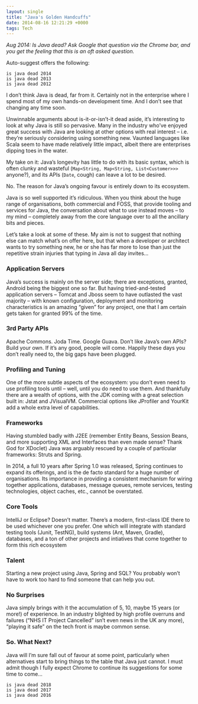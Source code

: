 ```yaml
---
layout: single
title: "Java's Golden Handcuffs"
date: 2014-08-16 12:21:29 +0000
tags: Tech
---
```

_Aug 2014: Is Java dead? Ask Google that question via the Chrome bar, and you get the feeling that this is an oft 
asked question._

Auto-suggest offers the following:

`is java dead 2014`  
`is java dead 2013`  
`is java dead 2012`

I don’t think Java is dead, far from it. Certainly not in the enterprise where I spend most of my own hands-on 
development time. And I don’t see that changing any time soon.

Unwinnable arguments about is-it-or-isn’t-it dead aside, it’s interesting to look at why Java is still so pervasive. 
Many in the industry who’ve enjoyed great success with Java are looking at other options with real interest – i.e. 
they’re seriously considering using something new. Vaunted languages like Scala seem to have made relatively little 
impact, albeit there are enterprises dipping toes in the water.

My take on it: Java’s longevity has little to do with its basic syntax, which is often clunky and wasteful 
(`Map<String, Map<String, List<Customer>>>` anyone?), and its APIs (`Date`, cough) can leave a lot to be desired.

No. The reason for Java’s ongoing favour is entirely down to its ecosystem.

Java is so well supported it’s ridiculous. When you think about the huge range of organisations, both commercial and 
FOSS, that provide tooling and services for Java, the conversation about what to use instead moves – to my mind – 
completely away from the core language over to all the ancillary bits and pieces.

Let’s take a look at some of these. My aim is not to suggest that nothing else can match what’s on offer here, but 
that when a developer or architect wants to try something new, he or she has far more to lose than just the repetitive 
strain injuries that typing in Java all day invites…

### Application Servers

Java’s success is mainly on the server side; there are exceptions, granted, Android being the biggest one so far. But 
having tried-and-tested application servers – Tomcat and Jboss seem to have outlasted the vast majority – with known 
configuration, deployment and monitoring characteristics is an amazing “given” for any project, one that I am certain 
gets taken for granted 99% of the time.

### 3rd Party APIs

Apache Commons. Joda Time. Google Guava. Don’t like Java’s own APIs? Build your own. If it’s any good, people will 
come. Happily these days you don’t really need to, the big gaps have been plugged.

### Profiling and Tuning

One of the more subtle aspects of the ecosystem: you don’t even need to use profiling tools until – well, until you 
do need to use them. And thankfully there are a wealth of options, with the JDK coming with a great selection built 
in: Jstat and JVisualVM. Commercial options like JProfiler and YourKit add a whole extra level of capabilities.

### Frameworks

Having stumbled badly with J2EE (remember Entity Beans, Session Beans, and more supporting XML and Interfaces than 
even made sense? Thank God for XDoclet) Java was arguably rescued by a couple of particular frameworks: Struts and 
Spring.

In 2014, a full 10 years after Spring 1.0 was released, Spring continues to expand its offerings, and is the de facto 
standard for a huge number of organisations. Its importance in providing a consistent mechanism for wiring together 
applications, databases, message queues, remote services, testing technologies, object caches, etc., cannot be 
overstated.

### Core Tools

IntelliJ or Eclipse? Doesn’t matter. There’s a modern, first-class IDE there to be used whichever one you prefer. 
One which will integrate with standard testing tools (Junit, TestNG), build systems (Ant, Maven, Gradle), databases, 
and a ton of other projects and intiatives that come together to form this rich ecosystem

### Talent

Starting a new project using Java, Spring and SQL? You probably won’t have to work too hard to find someone that can 
help you out.

### No Surprises

Java simply brings with it the accumulation of 5, 10, maybe 15 years (or more!) of experience. In an industry blighted 
by high profile overruns and failures (“NHS IT Project Cancelled” isn’t even news in the UK any more), “playing it 
safe” on the tech front is maybe common sense.

### So. What Next?

Java will I’m sure fall out of favour at some point, particularly when alternatives start to bring things to the 
table that Java just cannot. I must admit though I fully expect Chrome to continue its suggestions for some time to 
come...

`is java dead 2018`  
`is java dead 2017`  
`is java dead 2016`
